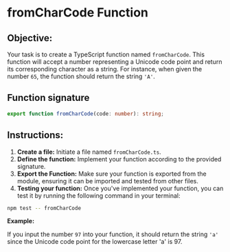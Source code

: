 # fromCharCode Function

## Objective:

Your task is to create a TypeScript function named `fromCharCode`. This function will accept a number representing a Unicode code point and return its corresponding character as a string. For instance, when given the number `65`, the function should return the string `'A'`.

## Function signature

```typescript
export function fromCharCode(code: number): string;
```

## Instructions:

1. **Create a file:** Initiate a file named `fromCharCode.ts`.
2. **Define the function:** Implement your function according to the provided signature.
3. **Export the Function:** Make sure your function is exported from the module, ensuring it can be imported and tested from other files.
4. **Testing your function:** Once you've implemented your function, you can test it by running the following command in your terminal:

```Bash
npm test -- fromCharCode
```

**Example:**

If you input the number `97` into your function, it should return the string `'a'` since the Unicode code point for the lowercase letter 'a' is 97.
